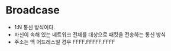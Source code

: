 # Broadcase
- 1:N 통신 방식이다.  
- 자신이 속해 있는 네트워크 전체를 대상으로 패킷을 전송하는 통신 방식  
- 주소는 맥 어드레스일 경우 FFFF.FFFFF.FFFF

